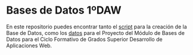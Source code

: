 # Bases de Datos 1ºDAW

   En este repositorio puedes encontrar tanto el [script](https://github.com/Sergio19991/Bases-de-Datos_1DAW/blob/main/script.sql) para la creación 
de la Base de Datos, como los [datos](https://github.com/Sergio19991/Bases-de-Datos_1DAW/blob/main/proyecto.sql) para el Proyecto del Módulo de Bases de Datos
para el Ciclo Formativo de Grados Superior Desarrollo de Aplicaciones Web.
